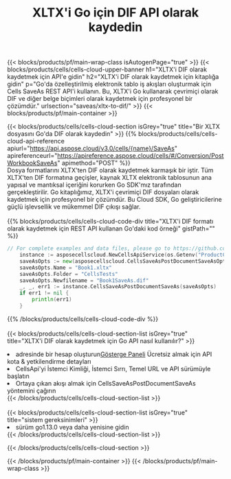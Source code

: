 ﻿---
title:  XLTX'i Go için DIF API olarak kaydedin
description:  Microsoft Excel ve OpenOffice Hesaplama için Bulut API'leri ve SDK'lar Elektronik tabloyu diğer biçim dosyasına dönüştürün.
url: /tr/go/saveas/xltx-to-dif/
---
{{< blocks/products/pf/main-wrap-class isAutogenPage="true" >}}
{{< blocks/products/cells/cells-cloud-upper-banner h1="XLTX\'i DIF olarak kaydetmek için API\'e gidin" h2="XLTX\'i DIF olarak kaydetmek için kitaplığa gidin" p="Go\'da özelleştirilmiş elektronik tablo iş akışları oluşturmak için Cells SaveAs REST API\'i kullanın. Bu, XLTX\'i Go kullanarak çevrimiçi olarak DIF ve diğer belge biçimleri olarak kaydetmek için profesyonel bir çözümdür." urlsection="saveas/xltx-to-dif/" >}}
{{< blocks/products/pf/main-container >}}

{{< blocks/products/cells/cells-cloud-section isGrey="true" title="Bir XLTX dosyasını Go\'da DIF olarak kaydedin" >}}
{{% blocks/products/cells/cells-cloud-api-reference apiurl="https://api.aspose.cloud/v3.0/cells/{name}/SaveAs" apireferenceurl="https://apireference.aspose.cloud/cells/#/Conversion/PostWorkbookSaveAs" apimethod="POST" %}}
<br/>
Dosya formatlarını XLTX'ten DIF olarak kaydetmek karmaşık bir iştir. Tüm XLTX'ten DIF formatına geçişler, kaynak XLTX elektronik tablosunun ana yapısal ve mantıksal içeriğini korurken Go SDK'mız tarafından gerçekleştirilir. Go kitaplığımız, XLTX'i çevrimiçi DIF dosyaları olarak kaydetmek için profesyonel bir çözümdür. Bu Cloud SDK, Go geliştiricilerine güçlü işlevsellik ve mükemmel DIF çıkışı sağlar.
<br/>
<br/>
{{% blocks/products/cells/cells-cloud-code-div title="XLTX\'i DIF formatı olarak kaydetmek için REST API kullanan Go\'daki kod örneği" gistPath="" %}}
  
```go
// For complete examples and data files, please go to https://github.com/aspose-cells-cloud/aspose-cells-cloud-go/
    instance := asposecellscloud.NewCellsApiService(os.Getenv("ProductClientId"), os.Getenv("ProductClientSecret"))
    saveAsOpts := new(asposecellscloud.CellsSaveAsPostDocumentSaveAsOpts)
    saveAsOpts.Name = "Book1.xltx"
    saveAsOpts.Folder = "CellsTests"
    saveAsOpts.Newfilename = "Book1SaveAs.dif"
    _, _, err1 := instance.CellsSaveAsPostDocumentSaveAs(saveAsOpts)
    if err1 != nil {
	    println(err1)
    }
```
  
{{% /blocks/products/cells/cells-cloud-code-div %}}
<br/>
<br/>
{{< blocks/products/cells/cells-cloud-section-list isGrey="true" title="XLTX\'i DIF olarak kaydetmek için Go API nasıl kullanılır?" >}}
<li> adresinde bir hesap oluşturun<a href="https://dashboard.aspose.cloud/">Gösterge Paneli</a> Ücretsiz almak için API kota & yetkilendirme detayları</li>
<li>CellsApi'yi İstemci Kimliği, İstemci Sırrı, Temel URL ve API sürümüyle başlatın</li>
<li>Ortaya çıkan akışı almak için CellsSaveAsPostDocumentSaveAs yöntemini çağırın</li>
{{< /blocks/products/cells/cells-cloud-section-list >}}
<br/>
<br/>
{{< blocks/products/cells/cells-cloud-section-list isGrey="true" title="sistem gereksinimleri" >}}
<li>sürüm go1.13.0 veya daha yenisine gidin</li>
{{< /blocks/products/cells/cells-cloud-section-list >}}

{{< /blocks/products/cells/cells-cloud-section >}}

{{< /blocks/products/pf/main-container >}}
{{< /blocks/products/pf/main-wrap-class >}}
